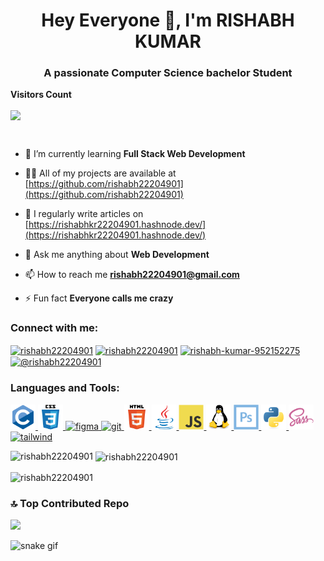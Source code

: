 <h1 align="center">Hey Everyone 👋, I'm RISHABH KUMAR</h1>
<h3 align="center">A passionate Computer Science bachelor Student</h3>

<div align="left">
 <b style = {font-weight: 1000}>Visitors Count</b>
 

<p align="left"><img align="center" src="https://profile-counter.glitch.me/{rishabh22204901}/count.svg" /></p> 
<br>
</div>

- 🌱 I’m currently learning **Full Stack Web Development**

- 👨‍💻 All of my projects are available at [https://github.com/rishabh22204901](https://github.com/rishabh22204901)

- 📝 I regularly write articles on [https://rishabhkr22204901.hashnode.dev/](https://rishabhkr22204901.hashnode.dev/)

- 💬 Ask me anything about **Web Development**

- 📫 How to reach me **rishabh22204901@gmail.com**

- ⚡ Fun fact **Everyone calls me crazy**

<h3 align="left">Connect with me:</h3>
<p align="left">
<a href="https://dev.to/rishabh22204901" target="blank"><img align="center" src="https://raw.githubusercontent.com/rahuldkjain/github-profile-readme-generator/master/src/images/icons/Social/devto.svg" alt="rishabh22204901" height="30" width="40" /></a>
<a href="https://twitter.com/rishabh22204901" target="blank"><img align="center" src="https://raw.githubusercontent.com/rahuldkjain/github-profile-readme-generator/master/src/images/icons/Social/twitter.svg" alt="rishabh22204901" height="30" width="40" /></a>
<a href="https://linkedin.com/in/rishabh-kumar-952152275" target="blank"><img align="center" src="https://raw.githubusercontent.com/rahuldkjain/github-profile-readme-generator/master/src/images/icons/Social/linked-in-alt.svg" alt="rishabh-kumar-952152275" height="30" width="40" /></a>
<a href="https://hashnode.com/@rishabh22204901" target="blank"><img align="center" src="https://raw.githubusercontent.com/rahuldkjain/github-profile-readme-generator/master/src/images/icons/Social/hashnode.svg" alt="@rishabh22204901" height="30" width="40" /></a>
</p>

<h3 align="left">Languages and Tools:</h3>
<p align="left"> <a href="https://www.cprogramming.com/" target="_blank" rel="noreferrer"> <img src="https://raw.githubusercontent.com/devicons/devicon/master/icons/c/c-original.svg" alt="c" width="40" height="40"/> </a> <a href="https://www.w3schools.com/css/" target="_blank" rel="noreferrer"> <img src="https://raw.githubusercontent.com/devicons/devicon/master/icons/css3/css3-original-wordmark.svg" alt="css3" width="40" height="40"/> </a> <a href="https://www.figma.com/" target="_blank" rel="noreferrer"> <img src="https://www.vectorlogo.zone/logos/figma/figma-icon.svg" alt="figma" width="40" height="40"/> </a> <a href="https://git-scm.com/" target="_blank" rel="noreferrer"> <img src="https://www.vectorlogo.zone/logos/git-scm/git-scm-icon.svg" alt="git" width="40" height="40"/> </a> <a href="https://www.w3.org/html/" target="_blank" rel="noreferrer"> <img src="https://raw.githubusercontent.com/devicons/devicon/master/icons/html5/html5-original-wordmark.svg" alt="html5" width="40" height="40"/> </a> <a href="https://www.java.com" target="_blank" rel="noreferrer"> <img src="https://raw.githubusercontent.com/devicons/devicon/master/icons/java/java-original.svg" alt="java" width="40" height="40"/> </a> <a href="https://developer.mozilla.org/en-US/docs/Web/JavaScript" target="_blank" rel="noreferrer"> <img src="https://raw.githubusercontent.com/devicons/devicon/master/icons/javascript/javascript-original.svg" alt="javascript" width="40" height="40"/> </a> <a href="https://www.linux.org/" target="_blank" rel="noreferrer"> <img src="https://raw.githubusercontent.com/devicons/devicon/master/icons/linux/linux-original.svg" alt="linux" width="40" height="40"/> </a> <a href="https://www.photoshop.com/en" target="_blank" rel="noreferrer"> <img src="https://raw.githubusercontent.com/devicons/devicon/master/icons/photoshop/photoshop-line.svg" alt="photoshop" width="40" height="40"/> </a> <a href="https://www.python.org" target="_blank" rel="noreferrer"> <img src="https://raw.githubusercontent.com/devicons/devicon/master/icons/python/python-original.svg" alt="python" width="40" height="40"/> </a> <a href="https://sass-lang.com" target="_blank" rel="noreferrer"> <img src="https://raw.githubusercontent.com/devicons/devicon/master/icons/sass/sass-original.svg" alt="sass" width="40" height="40"/> </a> <a href="https://tailwindcss.com/" target="_blank" rel="noreferrer"> <img src="https://www.vectorlogo.zone/logos/tailwindcss/tailwindcss-icon.svg" alt="tailwind" width="40" height="40"/> </a> </p>

<p><img align="left" src="https://github-readme-stats.vercel.app/api/top-langs?username=rishabh22204901&show_icons=true&locale=en&layout=compact" alt="rishabh22204901" /></p>

<p>&nbsp;<img align="center" src="https://github-readme-stats.vercel.app/api?username=rishabh22204901&show_icons=true&locale=en" alt="rishabh22204901" /></p>

<p><img align="center" src="https://github-readme-streak-stats.herokuapp.com/?user=rishabh22204901&" alt="rishabh22204901" /></p>

### 🔝 Top Contributed Repo
![](https://github-contributor-stats.vercel.app/api?username=rishabh22204901&limit=5&theme=flat&combine_all_yearly_contributions=true)

![snake gif](https://github.com/rishabh22204901/rishabh22204901/blob/output/github-contribution-grid-snake.svg)



